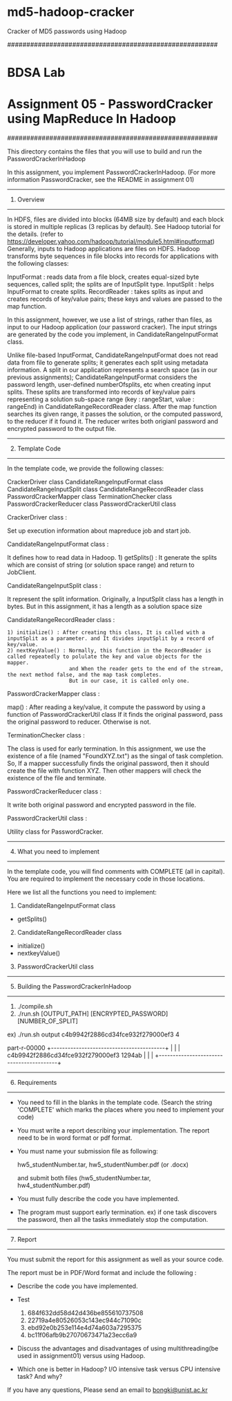 # md5-hadoop-cracker
Cracker of MD5 passwords using Hadoop


#######################################################
# BDSA Lab
#
# Assignment 05 - PasswordCracker using MapReduce In Hadoop 
#######################################################

This directory contains the files that you will use to build and run the PasswordCrackerInHadoop

In this assignment, you implement PasswordCrackerInHadoop.
(For more information PasswordCracker, see the README in assignment 01)

***********
1. Overview
***********

In HDFS, files are divided into blocks (64MB size by default) and each block is stored in multiple replicas (3 replicas by default).
See Hadoop tutorial for the details.  (refer to https://developer.yahoo.com/hadoop/tutorial/module5.html#inputformat)
Generally, inputs to Hadoop applications are files on HDFS. Hadoop transforms byte sequences in file blocks
into records for applications with the following classes:

InputFormat  : reads data from a file block, creates equal-sized byte sequences, called split; the splits are of InputSplit type.
InputSplit   : helps InputFormat to create splits.
RecordReader : takes splits as input and creates records of key/value pairs; these keys and values are passed to the map function.

In this assignment, however, we use a list of strings, rather than files, as input to our Hadoop application (our password cracker).
The input strings are generated by the code you implement, in CandidateRangeInputFormat class.

Unlike file-based InputFormat, CandidateRangeInputFormat does not read data from file to generate splits; it generates
each split using metadata information. A split in our application represents a search space (as in our previous assignments);
CandidateRangeInputFormat considers the password length, user-defined numberOfsplits, etc when creating input splits.
These splits are transformed into records of key/value pairs representing a solution sub-space range (key : rangeStart, value : rangeEnd) in CandidateRangeRecordReader class. 
After the map function searches its given range, it passes the solution, or the computed password, to the reducer if it found it.
The reducer writes both origianl password and encrypted password to the output file.

****
2. Template Code
****

In the template code, we provide the following classes:

  CrackerDriver class
  CandidateRangeInputFormat class
  CandidateRangeInputSplit class
  CandidateRangeRecordReader class
  PasswordCrackerMapper class
  TerminationChecker class
  PasswordCrackerReducer class
  PasswordCrackerUtil class

CrackerDriver class :

  Set up execution information about mapreduce job and start job.


CandidateRangeInputFormat class : 

  It defines how to read data in Hadoop.
    1) getSplits() : It generate the splits which are consist of string (or solution space range) and return to JobClient.


CandidateRangeInputSplit class : 

  It represent the split information.
  Originally, a InputSplit class has a length in bytes. But in this assignment, it has a length as a solution space size
 

CandidateRangeRecordReader class :
  
    1) initialize() : After creating this class, It is called with a inputSplit as a parameter. and It divides inputSplit by a record of key/value.
    2) nextKeyValue() : Normally, this function in the RecordReader is called repeatedly to polulate the key and value objects for the mapper.
                        and When the reader gets to the end of the stream, the next method false, and the map task completes.
                        But in our case, it is called only one.
    
  
PasswordCrackerMapper class :

  map() : After reading a key/value, it compute the password by using a function of PasswordCrackerUtil class
          If it finds the original password, pass the original password to reducer. Otherwise is not.


TerminationChecker class :

  The class is used for early termination.
  In this assignment, we use the existence of a file (named "FoundXYZ.txt") as the singal of task completion.
  So, If a mapper successfully finds the original password, then it should create the file with function XYZ.
  Then other mappers will check the existence of the file and terminate.


PasswordCrackerReducer class :

  It write both original password and encrypted password in the file.

PasswordCrackerUtil class : 

  Utility class for PasswordCracker.  


*********
4. What you need to implement
*********

In the template code, you will find comments with COMPLETE (all in capital).
You are required to implement the necessary code in those locations.

Here we list all the functions you need to implement:

 1) CandidateRangeInputFormat class 
  - getSplits()

 2) CandidateRangeRecordReader class 
  - initialize()
  - nextkeyValue()

 3) PasswordCrackerUtil class

********
5. Building the PasswordCrackerInHadoop
********
1) ./compile.sh
2) ./run.sh [OUTPUT_PATH] [ENCRYPTED_PASSWORD] [NUMBER_OF_SPLIT]

ex) ./run.sh output c4b9942f2886cd34fce932f279000ef3 4

part-r-00000
+-----------------------------------------+
|                                         |
| c4b9942f2886cd34fce932f279000ef3 1294ab |
|                                         |
+-----------------------------------------+

********
6. Requirements 
*********

- You need to fill in the blanks in the template code.
  (Search the string 'COMPLETE' which marks the places where you need to implement your code) 

- You must write a report describing your implementation. The report need to be in word format or pdf format.

- You must name your submission file as following: 

   hw5_studentNumber.tar, hw5_studentNumber.pdf (or .docx)

   and submit both files (hw5_studentNumber.tar, hw4_studentNumber.pdf)

- You must fully describe the code you have implemented.

- The program must support early termination.
  ex) if one task discovers the password, then all the tasks immediately stop the computation. 

*********
7. Report
*********

You must submit the report for this assignment as well as your source code.

The report must be in PDF/Word format and include the following :

- Describe the code you have implemented.

- Test 
  1) 684f632dd58d42d436be855610737508
  2) 22719a4e80526053c143ec944c71090c
  3) ebd92e0b253e114e4d74a603a7295375
  4) bc11f06afb9b27070673471a23ecc6a9

- Discuss the advantages and disadvantages of using multithreading(be used in assignment01)  versus using Hadoop.

- Which one is better in Hadoop? I/O intensive task versus CPU intensive task? And why?

If you have any questions, Please send an email to bongki@unist.ac.kr


